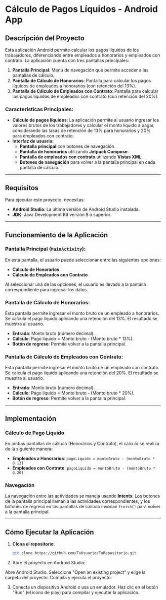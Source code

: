 # **Cálculo de Pagos Líquidos - Android App**

## Descripción del Proyecto

Esta aplicación Android permite calcular los pagos líquidos de los trabajadores, diferenciando entre empleados a honorarios y empleados con contrato. La aplicación cuenta con tres pantallas principales:

1. **Pantalla Principal**: Menú de navegación que permite acceder a las pantallas de cálculo.
2. **Pantalla de Cálculo de Honorarios**: Pantalla para calcular los pagos líquidos de empleados a honorarios (con retención del 13%).
3. **Pantalla de Cálculo de Empleados con Contrato**: Pantalla para calcular los pagos líquidos de empleados con contrato (con retención del 20%).

### Características Principales:
- **Cálculo de pagos líquidos**: La aplicación permite al usuario ingresar los valores brutos de los trabajadores y calcular el monto líquido a pagar, considerando las tasas de retención de 13% para honorarios y 20% para empleados con contrato.
- **Interfaz de usuario**:
  - **Pantalla principal** con botones de navegación.
  - **Pantalla de honorarios** utilizando **Jetpack Compose**.
  - **Pantalla de empleados con contrato** utilizando **Vistas XML**.
  - **Botones de navegación** para volver a la pantalla principal en cada pantalla de cálculo.

---

## Requisitos

Para ejecutar este proyecto, necesitas:

- **Android Studio**: La última versión de Android Studio instalada.
- **JDK**: Java Development Kit versión 8 o superior.

---


## Funcionamiento de la Aplicación

### Pantalla Principal (`MainActivity`):
En esta pantalla, el usuario puede seleccionar entre las siguientes opciones:
- **Cálculo de Honorarios**
- **Cálculo de Empleados con Contrato**

Al seleccionar una de las opciones, el usuario es llevado a la pantalla correspondiente para ingresar los datos.

### Pantalla de Cálculo de Honorarios:
Esta pantalla permite ingresar el monto bruto de un empleado a honorarios. Se calcula el pago líquido aplicando una retención del 13%. El resultado se muestra al usuario.

- **Entrada**: Monto bruto (número decimal).
- **Cálculo**: Pago líquido = Monto bruto - (Monto bruto * 13%).
- **Botón de regreso**: Permite volver a la pantalla principal.

### Pantalla de Cálculo de Empleados con Contrato:
Esta pantalla permite ingresar el monto bruto de un empleado con contrato. Se calcula el pago líquido aplicando una retención del 20%. El resultado se muestra al usuario.

- **Entrada**: Monto bruto (número decimal).
- **Cálculo**: Pago líquido = Monto bruto - (Monto bruto * 20%).
- **Botón de regreso**: Permite volver a la pantalla principal.

---


## Implementación

### Cálculo de Pago Líquido

En ambas pantallas de cálculo (Honorarios y Contrato), el cálculo se realiza de la siguiente manera:

- **Empleados a Honorarios**: `pagoLiquido = montoBruto - (montoBruto * 0.13)`
- **Empleados con Contrato**: `pagoLiquido = montoBruto - (montoBruto * 0.20)`

### Navegación

La navegación entre las actividades se maneja usando **Intents**. Los botones de la pantalla principal llaman a las actividades correspondientes, y los botones de regreso en las pantallas de cálculo invocan `finish()` para volver a la pantalla principal.

---


## Cómo Ejecutar la Aplicación

1. **Clona el repositorio**:
   ```bash
   git clone https://github.com/TuUsuario/TuRepositorio.git
   
2. Abre el proyecto en Android Studio:

Abre Android Studio.
Selecciona "Open an existing project" y elige la carpeta del proyecto.
Compila y ejecuta el proyecto:

3. Conecta un dispositivo Android o usa un emulador.
Haz clic en el botón "Run" (el ícono de play) para compilar y ejecutar la aplicación.

